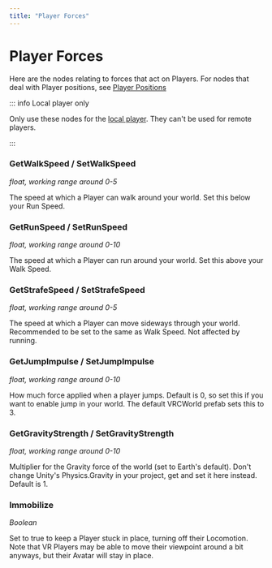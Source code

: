 ```yaml
---
title: "Player Forces"
---
```


# Player Forces

Here are the nodes relating to forces that act on Players. For nodes that deal with Player positions, see [Player Positions](/creators.vrchat.com/worlds/udon/players/player-positions) 

::: info Local player only

Only use these nodes for the [local player](/creators.vrchat.com/worlds/udon/players/getting-players#networkingget-localplayer). They can't be used for remote players.

:::



### GetWalkSpeed / SetWalkSpeed
*float, working range around 0-5*

The speed at which a Player can walk around your world. Set this below your Run Speed.

### GetRunSpeed / SetRunSpeed
*float, working range around 0-10*

The speed at which a Player can run around your world. Set this above your Walk Speed.

### GetStrafeSpeed / SetStrafeSpeed
*float, working range around 0-5*

The speed at which a Player can move sideways through your world. Recommended to be set to the same as Walk Speed. Not affected by running.

### GetJumpImpulse / SetJumpImpulse
*float, working range around 0-10*

How much force applied when a player jumps. Default is 0, so set this if you want to enable jump in your world. The default VRCWorld prefab sets this to 3.

### GetGravityStrength / SetGravityStrength
*float, working range around 0-10*

Multiplier for the Gravity force of the world (set to Earth's default). Don't change Unity's Physics.Gravity in your project, get and set it here instead. Default is 1.

### Immobilize
*Boolean*

Set to true to keep a Player stuck in place, turning off their Locomotion. Note that VR Players may be able to move their viewpoint around a bit anyways, but their Avatar will stay in place.